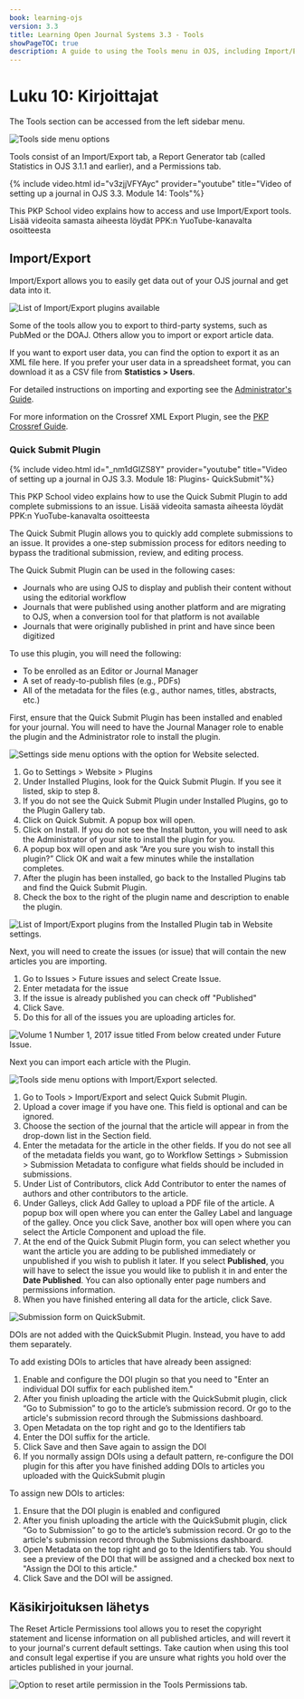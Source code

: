 ```yaml
---
book: learning-ojs
version: 3.3
title: Learning Open Journal Systems 3.3 - Tools
showPageTOC: true
description: A guide to using the Tools menu in OJS, including Import/Export functions and QuickSubmit.
---
```


# Luku 10: Kirjoittajat

The Tools section can be accessed from the left sidebar menu.

![Tools side menu options](./assets/learning-ojs3.2-jm-users-tools.png)

Tools consist of an Import/Export tab, a Report Generator tab (called Statistics in OJS 3.1.1 and earlier), and a Permissions tab.

{% include video.html id="v3zjjVFYAyc" provider="youtube" title="Video of setting up a journal in OJS 3.3. Module 14: Tools"%}

This PKP School video explains how to access and use Import/Export tools. Lisää videoita samasta aiheesta löydät PPK:n YuoTube-kanavalta osoitteesta [](https://www.youtube.com/playlist?list=PLg358gdRUrDVTXpuGXiMgETgnIouWoWaY)

## Import/Export

Import/Export allows you to easily get data out of your OJS journal and get data into it.

![List of Import/Export plugins available](./assets/learning-ojs3.2-jm-users-tools-import.png)

Some of the tools allow you to export to third-party systems, such as PubMed or the DOAJ. Others allow you to import or export article data.

If you want to export user data, you can find the option to export it as an XML file here. If you prefer your user data in a spreadsheet format, you can download it as a CSV file from **Statistics > Users**.

For detailed instructions on importing and exporting see the [Administrator's Guide](https://docs.pkp.sfu.ca/admin-guide/en/data-import-and-export).

For more information on the Crossref XML Export Plugin, see the [PKP Crossref Guide](https://docs.pkp.sfu.ca/crossref-ojs-manual/en/).

### Quick Submit Plugin

{% include video.html id="_nm1dGIZS8Y" provider="youtube" title="Video of setting up a journal in OJS 3.3. Module 18: Plugins- QuickSubmit"%}

This PKP School video explains how to use the Quick Submit Plugin to add complete submissions to an issue. Lisää videoita samasta aiheesta löydät PPK:n YuoTube-kanavalta osoitteesta [](https://www.youtube.com/playlist?list=PLg358gdRUrDVTXpuGXiMgETgnIouWoWaY)

The Quick Submit Plugin allows you to quickly add complete submissions to an issue. It provides a one-step submission process for editors needing to bypass the traditional submission, review, and editing process.

The Quick Submit Plugin can be used in the following cases:

* Journals who are using OJS to display and publish their content without using the editorial workflow
* Journals that were published using another platform and are migrating to OJS, when a conversion tool for that platform is not available
* Journals that were originally published in print and have since been digitized

To use this plugin, you will need the following:

* To be enrolled as an Editor or Journal Manager
* A set of ready-to-publish files (e.g., PDFs)
* All of the metadata for the files (e.g., author names, titles, abstracts, etc.)

First, ensure that the Quick Submit Plugin has been installed and enabled for your journal.  You will need to have the Journal Manager role to enable the plugin and the Administrator role to install the plugin.

![Settings side menu options with the option for Website selected.](./assets/find-plugins.png)

1. Go to Settings > Website > Plugins
2. Under Installed Plugins, look for the Quick Submit Plugin.  If you see it listed, skip to step 8.
3. If you do not see the Quick Submit Plugin under Installed Plugins, go to the Plugin Gallery tab.
4. Click on Quick Submit. A popup box will open.
5. Click on Install.  If you do not see the Install button, you will need to ask the Administrator of your site to install the plugin for you.
6. A popup box will open and ask “Are you sure you wish to install this plugin?”  Click OK and wait a few minutes while the installation completes.
7. After the plugin has been installed, go back to the Installed Plugins tab and find the Quick Submit Plugin.
8. Check the box to the right of the plugin name and description to enable the plugin.

![List of Import/Export plugins from the Installed Plugin tab in Website settings.](./assets/enabled-import-plugins.png)

Next, you will need to create the issues (or issue) that will contain the new articles you are importing.

1. Go to Issues > Future issues and select Create Issue.
2. Enter metadata for the issue
3. If the issue is already published you can check off "Published"
4. Click Save.
5. Do this for all of the issues you are uploading articles for.

![Volume 1 Number 1, 2017 issue titled From below created under Future Issue.](./assets/create-issue.png)

Next you can import each article with the Plugin.

![Tools side menu options with Import/Export selected.](./assets/import-plugins.png)

1. Go to Tools > Import/Export and select Quick Submit Plugin.
2. Upload a cover image if you have one.  This field is optional and can be ignored.
3. Choose the section of the journal that the article will appear in from the drop-down list in the Section field.
4. Enter the metadata for the article in the other fields. If you do not see all of the metadata fields you want, go to Workflow Settings > Submission > Submission Metadata to configure what fields should be included in submissions.
5. Under List of Contributors, click Add Contributor to enter the names of authors and other contributors to the article.
6. Under Galleys, click Add Galley to upload a PDF file of the article.  A popup box will open where you can enter the Galley Label and language of the galley.  Once you click Save, another box will open where you can select the Article Component and upload the file.
7. At the end of the Quick Submit Plugin form, you can select whether you want the article you are adding to be published immediately or unpublished if you wish to publish it later. If you select **Published**, you will have to select the issue you would like to publish it in and enter the **Date Published**. You can also optionally enter page numbers and permissions information.
8. When you have finished entering all data for the article, click Save.

![Submission form on QuickSubmit.](./assets/quick-submit-plugin-2.png)

DOIs are not added with the QuickSubmit Plugin. Instead, you have to add them separately.

To add existing DOIs to articles that have already been assigned:

1. Enable and configure the DOI plugin so that you need to "Enter an individual DOI suffix for each published item."
2. After you finish uploading the article with the QuickSubmit plugin, click “Go to Submission” to go to the article’s submission record. Or go to the article's submission record through the Submissions dashboard.
3. Open Metadata on the top right and go to the Identifiers tab
4. Enter the DOI suffix for the article.
5. Click Save and then Save again to assign the DOI
6. If you normally assign DOIs using a default pattern, re-configure the DOI plugin for this after you have finished adding DOIs to articles you uploaded with the QuickSubmit plugin

To assign new DOIs to articles:

1. Ensure that the DOI plugin is enabled and configured
2. After you finish uploading the article with the QuickSubmit plugin, click “Go to Submission” to go to the article’s submission record. Or go to the article's submission record through the Submissions dashboard.
3. Open Metadata on the top right and go to the Identifiers tab. You should see a preview of the DOI that will be assigned and a checked box next to "Assign the DOI to this article."
4. Click Save and the DOI will be assigned.

## Käsikirjoituksen lähetys

The Reset Article Permissions tool allows you to reset the copyright statement and license information on all published articles, and will revert it to your journal's current default settings. Take caution when using this tool and consult legal expertise if you are unsure what rights you hold over the articles published in your journal.

![Option to reset artile permission in the Tools Permissions tab.](./assets/learning-ojs3.2-jm-users-tools-permissions.png)
